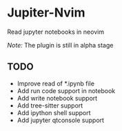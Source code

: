 # Jupiter-Nvim

Read jupyter notebooks in neovim

*Note:* The plugin is still in alpha stage

## TODO

- Improve read of \*.ipynb file
- Add run code support in notebook
- Add write notebook support
- Add tree-sitter support
- Add ipython shell support
- Add jupyter qtconsole support

